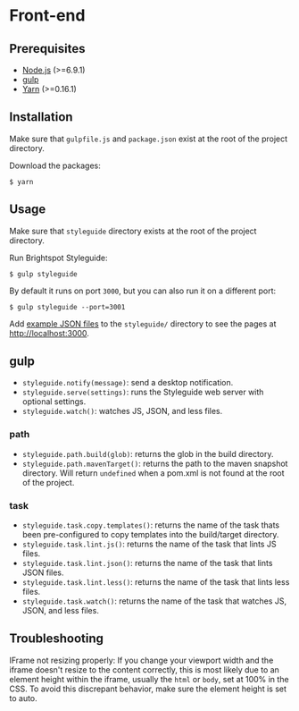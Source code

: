 # Front-end

## Prerequisites

* [Node.js](https://nodejs.org/en/) (>=6.9.1)
* [gulp](https://github.com/gulpjs/gulp/blob/master/docs/getting-started.md)
* [Yarn](https://yarnpkg.com/en/docs/install) (>=0.16.1)

## Installation

Make sure that `gulpfile.js` and `package.json` exist at the root of the project directory.

Download the packages:

    $ yarn

## Usage

Make sure that `styleguide` directory exists at the root of the project directory.

Run Brightspot Styleguide:

    $ gulp styleguide

By default it runs on port `3000`, but you can also run it on a different port:

    $ gulp styleguide --port=3001

Add [example JSON files](docs/example-file-format.rst) to the `styleguide/` directory to see the pages at [http://localhost:3000](http://localhost:3000).

## gulp

* `styleguide.notify(message)`: send a desktop notification.
* `styleguide.serve(settings)`: runs the Styleguide web server with optional settings.
* `styleguide.watch()`: watches JS, JSON, and less files.

### path

* `styleguide.path.build(glob)`: returns the glob in the build directory.
* `styleguide.path.mavenTarget()`: returns the path to the maven snapshot directory. Will return `undefined` when a pom.xml is not found at the root of the project.

### task

* `styleguide.task.copy.templates()`: returns the name of the task thats been pre-configured to copy templates into the build/target directory.
* `styleguide.task.lint.js()`: returns the name of the task that lints JS files.
* `styleguide.task.lint.json()`: returns the name of the task that lints JSON files.
* `styleguide.task.lint.less()`: returns the name of the task that lints less files.
* `styleguide.task.watch()`: returns the name of the task that watches JS, JSON, and less files.

## Troubleshooting

IFrame not resizing properly:
If you change your viewport width and the iframe doesn't resize to the content correctly, this is most likely due to an element height within the iframe, usually the `html` or `body`, set at 100% in the CSS. To avoid this discrepant behavior, make sure the element height is set to auto.
